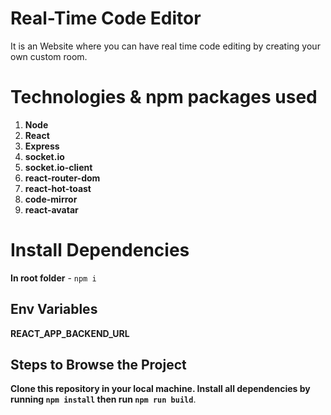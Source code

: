 # Real-Time Code Editor

It is an Website where you can have real time code editing by creating your own custom room.

# Technologies & npm packages used

1.  **Node**
2.  **React**
3.  **Express**
4.  **socket.io**
5.  **socket.io-client**
6.  **react-router-dom**
7.  **react-hot-toast**
8.  **code-mirror**
9.  **react-avatar**

# Install Dependencies

**In root folder** - `npm i`

## Env Variables

**REACT_APP_BACKEND_URL**

## Steps to Browse the Project

**Clone this repository in your local machine. Install all dependencies by running `npm install` then run `npm run build`**.
